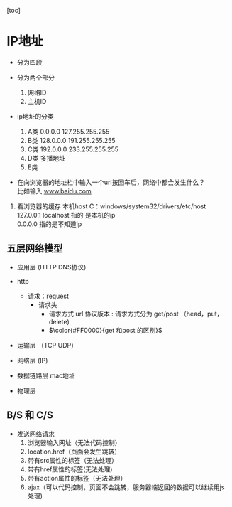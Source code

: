 
[toc]

# IP地址

* 分为四段

* 分为两个部分
    1. 网络ID
    2. 主机ID
* ip地址的分类
    1. A类 0.0.0.0  127.255.255.255  
    2. B类 128.0.0.0  191.255.255.255
    3. C类 192.0.0.0 233.255.255.255
    4. D类 多播地址
    5. E类  

* 在向浏览器的地址栏中输入一个url按回车后，网络中都会发生什么？  
比如输入 www.baidu.com  

1. 看浏览器的缓存
本机host  C：windows/system32/drivers/etc/host  
127.0.0.1 localhost  指的 是本机的ip  
0.0.0.0  指的是不知道ip

## 五层网络模型

* 应用层 (HTTP DNS协议)
* http  
  * 请求：request
    * 请求头
      * 请求方式 url 协议版本 : 请求方式分为 get/post  （head，put，delete)
      * $\color{#FF0000}{get 和post 的区别}$

* 运输层 （TCP UDP）
* 网络层 (IP)
* 数据链路层 mac地址  
* 物理层  

## B/S  和 C/S  
* 发送网络请求
    1. 浏览器输入网址（无法代码控制）
    2. location.href（页面会发生跳转）
    3. 带有src属性的标签（无法处理）
    4. 带有href属性的标签(无法处理)
    5. 带有action属性的标签（无法处理）
    6. ajax（可以代码控制，页面不会跳转，服务器端返回的数据可以继续用js处理)




